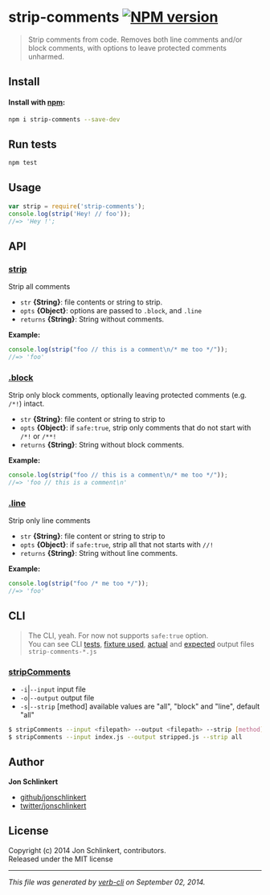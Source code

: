 # strip-comments [![NPM version](https://badge.fury.io/js/strip-comments.svg)](http://badge.fury.io/js/strip-comments)


> Strip comments from code. Removes both line comments and/or block comments, with options to leave protected comments unharmed.

## Install
#### Install with [npm](npmjs.org):

```bash
npm i strip-comments --save-dev
```

## Run tests

```bash
npm test
```

## Usage

```js
var strip = require('strip-comments');
console.log(strip('Hey! // foo'));
//=> 'Hey !';
```

## API
### [strip](index.js#L28)

Strip all comments

* `str` **{String}**: file contents or string to strip.    
* `opts` **{Object}**: options are passed to `.block`, and `.line`    
* `returns` **{String}**: String without comments.  

**Example:**

```js
console.log(strip("foo // this is a comment\n/* me too */"));
//=> 'foo'
```


### [.block](index.js#L45)

Strip only block comments, optionally leaving protected comments (e.g. `/*!`) intact.

* `str` **{String}**: file content or string to strip to    
* `opts` **{Object}**: if `safe:true`, strip only comments that do not start with `/*!` or `/**!`    
* `returns` **{String}**: String without block comments.  

**Example:**

```js
console.log(strip("foo // this is a comment\n/* me too */"));
//=> 'foo // this is a comment\n'
```


### [.line](index.js#L66)

Strip only line comments

* `str` **{String}**: file content or string to strip to    
* `opts` **{Object}**: if `safe:true`, strip all that not starts with `//!`    
* `returns` **{String}**: String without line comments.  

**Example:**

```js
console.log(strip("foo /* me too */"));
//=> 'foo'
```


## CLI
> The CLI, yeah. For now not supports `safe:true` option.  
You can see CLI [tests](./test/test.js#L189), [fixture used](./test/fixtures/strip-comments.js), [actual](./test/actual) and [expected](./test/expected) output files `strip-comments-*.js`

### [stripComments](cli.js)

- `-i`|`--input` <filepath> input file
- `-o`|`--output` <filepath> output file
- `-s`|`--strip` [method] available values are "all", "block" and "line", default "all"

```bash
$ stripComments --input <filepath> --output <filepath> --strip [method]
$ stripComments --input index.js --output stripped.js --strip all
```

## Author

**Jon Schlinkert**
 
+ [github/jonschlinkert](https://github.com/jonschlinkert)
+ [twitter/jonschlinkert](http://twitter.com/jonschlinkert) 

## License
Copyright (c) 2014 Jon Schlinkert, contributors.  
Released under the MIT license

***

_This file was generated by [verb-cli](https://github.com/assemble/verb-cli) on September 02, 2014._